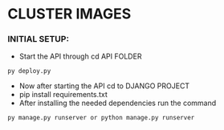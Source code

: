 #                    CLUSTER IMAGES


### INITIAL SETUP:
* Start the API through cd API FOLDER 
``` 
py deploy.py
```
* Now after starting the API cd to DJANGO PROJECT
* pip install requirements.txt
* After installing the needed dependencies run the command
```
py manage.py runserver or python manage.py runserver
```